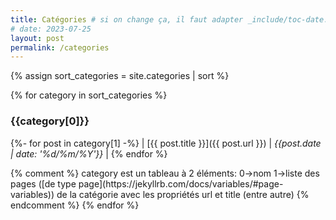 ```yaml
---
title: Catégories # si on change ça, il faut adapter _include/toc-date.html en conséquence
# date: 2023-07-25
layout: post
permalink: /categories
---
```


{% assign sort_categories = site.categories | sort %}

{% for category in sort_categories %}

### {{category[0]}}

<div class="table-wrapper" markdown="block">

{%- for post in category[1] -%}
| [{{ post.title }}]({{ post.url }}) | *{{post.date | date: '%d/%m/%Y'}}* |
{% endfor %}  
</div>
{% comment %} 
category est un tableau à 2 éléments: 0->nom 1->liste des pages ([de type page](https://jekyllrb.com/docs/variables/#page-variables)) de la catégorie avec les propriétés url et title (entre autre) 
{% endcomment %}
{% endfor %}
